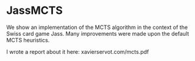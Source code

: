 # JassMCTS
We show an implementation of the MCTS algorithm in the context of the Swiss card game Jass. 
Many improvements were made upon the default MCTS heuristics.

I wrote a report about it here: xavierservot.com/mcts.pdf
